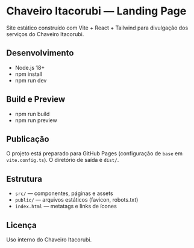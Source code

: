 # Chaveiro Itacorubi — Landing Page

Site estático construído com Vite + React + Tailwind para divulgação dos serviços do Chaveiro Itacorubi.

## Desenvolvimento

- Node.js 18+
- npm install
- npm run dev

## Build e Preview

- npm run build
- npm run preview

## Publicação

O projeto está preparado para GitHub Pages (configuração de `base` em `vite.config.ts`). O diretório de saída é `dist/`.

## Estrutura

- `src/` — componentes, páginas e assets
- `public/` — arquivos estáticos (favicon, robots.txt)
- `index.html` — metatags e links de ícones

## Licença

Uso interno do Chaveiro Itacorubi.
